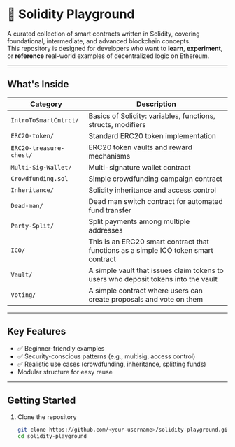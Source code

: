 # 🧠 Solidity Playground

A curated collection of smart contracts written in Solidity, covering foundational, intermediate, and advanced blockchain concepts.  
This repository is designed for developers who want to **learn**, **experiment**, or **reference** real-world examples of decentralized logic on Ethereum.

---

## What's Inside

| Category | Description |
|-----------|-------------|
| `IntroToSmartCntrct/` | Basics of Solidity: variables, functions, structs, modifiers |
| `ERC20-token/` | Standard ERC20 token implementation |
| `ERC20-treasure-chest/` | ERC20 token vaults and reward mechanisms |
| `Multi-Sig-Wallet/` | Multi-signature wallet contract |
| `Crowdfunding.sol` | Simple crowdfunding campaign contract |
| `Inheritance/` | Solidity inheritance and access control |
| `Dead-man/` | Dead man switch contract for automated fund transfer |
| `Party-Split/` | Split payments among multiple addresses |
| `ICO/` | This is an ERC20 smart contract that functions as a simple ICO token smart contract |
| `Vault/` | A simple vault that issues claim tokens to users who deposit tokens into the vault |
| `Voting/` | A simple contract where users can create proposals and vote on them |

---

## Key Features
- ✅ Beginner-friendly examples
- ✅ Security-conscious patterns (e.g., multisig, access control)
- ✅ Realistic use cases (crowdfunding, inheritance, splitting funds)
- Modular structure for easy reuse

---

## Getting Started

1. Clone the repository  
   ```bash
   git clone https://github.com/<your-username>/solidity-playground.git
   cd solidity-playground
